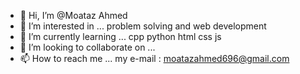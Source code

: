 - 👋 Hi, I’m @Moataz Ahmed
- 👀 I’m interested in ... problem solving and web development
- 🌱 I’m currently learning ... cpp python html css js 
- 💞️ I’m looking to collaborate on ...
- 📫 How to reach me ... my e-mail : moatazahmed696@gmail.com

<!---
Moatazahmed156/Moatazahmed156 is a ✨ special ✨ repository because its `README.md` (this file) appears on your GitHub profile.
You can click the Preview link to take a look at your changes.
--->
